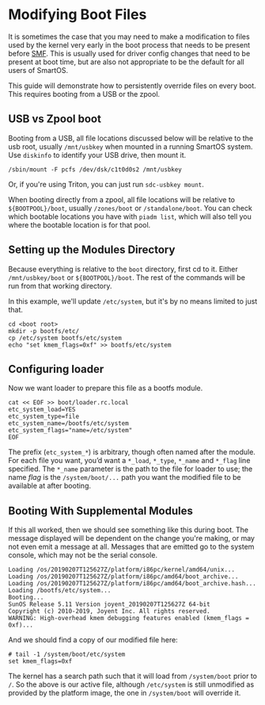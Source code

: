 # Modifying Boot Files

It is sometimes the case that you may need to make a modification to files used
by the kernel very early in the boot process that needs to be present before
[SMF][1]. This is usually
used for driver config changes that need to be present at boot time, but are
also not appropriate to be the default for all users of SmartOS.

[1]: administering-the-global-zone/#creating-a-transient-service

This guide will demonstrate how to persistently override files on every boot.
This requires booting from a USB or the zpool.

## USB vs Zpool boot

Booting from a USB, all file locations discussed below will be relative to the
usb root, usually `/mnt/usbkey` when mounted in a running SmartOS system. Use
`diskinfo` to identify your USB drive, then mount it.

    /sbin/mount -F pcfs /dev/dsk/c1t0d0s2 /mnt/usbkey

Or, if you're using Triton, you can just run `sdc-usbkey mount`.

When booting directly from a zpool, all file locations will be relative to
`${BOOTPOOL}/boot`, usually `/zones/boot` or `/standalone/boot`. You can check
which bootable locations you have with `piadm list`, which will also tell you
where the bootable location is for that pool.

## Setting up the Modules Directory

Because everything is relative to the `boot` directory, first cd to it. Either
`/mnt/usbkey/boot` or `${BOOTPOOL}/boot`. The rest of the commands will be run
from that working directory.

In this example, we'll update `/etc/system`, but it's by no means limited to
just that.

    cd <boot root>
    mkdir -p bootfs/etc/
    cp /etc/system bootfs/etc/system
    echo "set kmem_flags=0xf" >> bootfs/etc/system

## Configuring loader

Now we want loader to prepare this file as a bootfs module.

    cat << EOF >> boot/loader.rc.local
    etc_system_load=YES
    etc_system_type=file
    etc_system_name=/bootfs/etc/system
    etc_system_flags="name=/etc/system"
    EOF

The prefix (`etc_system_*`) is arbitrary, though often named after the module.
For each file you want, you’d want a `*_load`, `*_type`, `*_name` and `*_flag`
line specified. The `*_name` parameter is the path to the file for loader to
use; the name *flag* is the `/system/boot/...` path you want the modified file
to be available at after booting.

## Booting With Supplemental Modules

If this all worked, then we should see something like this during boot. The
message displayed will be dependent on the change you're making, or may not even
emit a message at all. Messages that are emitted go to the system console, which
may not be the serial console.

    Loading /os/20190207T125627Z/platform/i86pc/kernel/amd64/unix...
    Loading /os/20190207T125627Z/platform/i86pc/amd64/boot_archive...
    Loading /os/20190207T125627Z/platform/i86pc/amd64/boot_archive.hash...
    Loading /bootfs/etc/system...
    Booting...
    SunOS Release 5.11 Version joyent_20190207T125627Z 64-bit
    Copyright (c) 2010-2019, Joyent Inc. All rights reserved.
    WARNING: High-overhead kmem debugging features enabled (kmem_flags = 0xf)...

And we should find a copy of our modified file here:

    # tail -1 /system/boot/etc/system
    set kmem_flags=0xf

The kernel has a search path such that it will load from `/system/boot` prior to
`/`. So the above is our active file, although `/etc/system` is still unmodified
as provided by the platform image, the one in `/system/boot` will override it.
